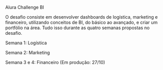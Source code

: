 Alura Challenge BI

O desafio consiste em desenvolver dashboards de logística, marketing e financeiro, utilizando conceitos de BI, do básico ao avançado, e criar um portfólio na área. Tudo isso durante as quatro semanas propostas no desafio.

Semana 1: Logística

Semana 2: Marketing

Semana 3 e 4: Financeiro (Em produção: 27/10)
